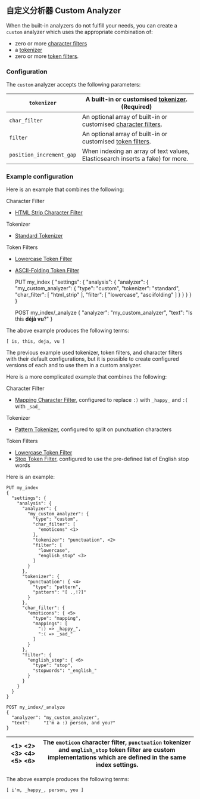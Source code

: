## 自定义分析器 Custom Analyzer

When the built-in analyzers do not fulfill your needs, you can create a `custom` analyzer which uses the appropriate combination of:

  * zero or more [character filters](analysis-charfilters.html)
  * a [tokenizer](analysis-tokenizers.html)
  * zero or more [token filters](analysis-tokenfilters.html). 



### Configuration

The `custom` analyzer accepts the following parameters:

`tokenizer`| A built-in or customised [tokenizer](analysis-tokenizers.html). (Required)     
---|---    
`char_filter`| An optional array of built-in or customised [character filters](analysis-charfilters.html).     
`filter`| An optional array of built-in or customised [token filters](analysis-tokenfilters.html).     
`position_increment_gap`| When indexing an array of text values, Elasticsearch inserts a fake) for more.   
  
### Example configuration

Here is an example that combines the following:

Character Filter 
    

  * [HTML Strip Character Filter](analysis-htmlstrip-charfilter.html)



Tokenizer 
    

  * [Standard Tokenizer](analysis-standard-tokenizer.html)



Token Filters 
    

  * [Lowercase Token Filter](analysis-lowercase-tokenfilter.html)
  * [ASCII-Folding Token Filter](analysis-asciifolding-tokenfilter.html)


    
    
    PUT my_index
    {
      "settings": {
        "analysis": {
          "analyzer": {
            "my_custom_analyzer": {
              "type":      "custom",
              "tokenizer": "standard",
              "char_filter": [
                "html_strip"
              ],
              "filter": [
                "lowercase",
                "asciifolding"
              ]
            }
          }
        }
      }
    }
    
    POST my_index/_analyze
    {
      "analyzer": "my_custom_analyzer",
      "text": "Is this <b>déjà vu</b>?"
    }

The above example produces the following terms:
    
    
    [ is, this, deja, vu ]

The previous example used tokenizer, token filters, and character filters with their default configurations, but it is possible to create configured versions of each and to use them in a custom analyzer.

Here is a more complicated example that combines the following:

Character Filter 
    

  * [Mapping Character Filter](analysis-mapping-charfilter.html), configured to replace `:)` with `_happy_` and `:(` with `_sad_`



Tokenizer 
    

  * [Pattern Tokenizer](analysis-pattern-tokenizer.html), configured to split on punctuation characters 



Token Filters 
    

  * [Lowercase Token Filter](analysis-lowercase-tokenfilter.html)
  * [Stop Token Filter](analysis-stop-tokenfilter.html), configured to use the pre-defined list of English stop words 



Here is an example:
    
    
    PUT my_index
    {
      "settings": {
        "analysis": {
          "analyzer": {
            "my_custom_analyzer": {
              "type": "custom",
              "char_filter": [
                "emoticons" <1>
              ],
              "tokenizer": "punctuation", <2>
              "filter": [
                "lowercase",
                "english_stop" <3>
              ]
            }
          },
          "tokenizer": {
            "punctuation": { <4>
              "type": "pattern",
              "pattern": "[ .,!?]"
            }
          },
          "char_filter": {
            "emoticons": { <5>
              "type": "mapping",
              "mappings": [
                ":) => _happy_",
                ":( => _sad_"
              ]
            }
          },
          "filter": {
            "english_stop": { <6>
              "type": "stop",
              "stopwords": "_english_"
            }
          }
        }
      }
    }
    
    POST my_index/_analyze
    {
      "analyzer": "my_custom_analyzer",
      "text":     "I'm a :) person, and you?"
    }

<1> <2> <3> <4> <5> <6>| The `emoticon` character filter, `punctuation` tokenizer and `english_stop` token filter are custom implementations which are defined in the same index settings.     
---|---  
  
The above example produces the following terms:
    
    
    [ i'm, _happy_, person, you ]
